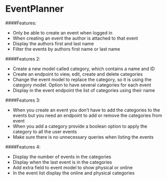 # EventPlanner

####Features:

- Only be able to create an event when logged in
- When creating an event the author is attached to that event 
- Display the authors first and last name
- Filter the events by authors first name or last name

####Features 2:

- Create a new model called category, which contains a name and ID
- Create an endpoint to view, edit, create and delete categories
- Change the event model to replace the category, so it is using the category model. Option to have several categories for each event
- Display in the event endpoint the list of categories using their name

####Features 3:

- When you create an event you don’t have to add the categories to the events but you need an endpoint to add or remove the categories from event
- When you add a category provide a boolean option to apply the category to all the user events
- Make sure there is no unnecessary queries when listing the events

####Features 4:

- Display the number of events in the categories
- Display when the last event is in the categories
- Add extra field to event model to show physical or online
- In the event list display the online and physical categories

